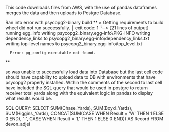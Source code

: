 This code downloads files from AWS, with the use of pandas dataframes merges the data and then uploads to Postgre Database. 

Ran into error with psycopg2-binary build
**
  × Getting requirements to build wheel did not run successfully.
  │ exit code: 1
  ╰─> [21 lines of output]
      running egg_info
      writing psycopg2_binary.egg-info\PKG-INFO
      writing dependency_links to psycopg2_binary.egg-info\dependency_links.txt
      writing top-level names to psycopg2_binary.egg-info\top_level.txt

      Error: pg_config executable not found.
**

so was unable to successfully load data into Database but the last cell
code should have capability to upload data to DB with environments that have psycopg2 properly installed. Within the comments 
of the second to last cell have included the SQL query that would be used in postgre to return receiver total yards along with the 
equivalent logic in pandas to display what results would be.

SQL QUERY:
 SELECT 
  SUM(Chase_Yards), 
  SUM(Boyd_Yards),
   SUM(Higgins_Yards), 
   CONCAT(SUM(CASE WHEN Result = 'W' THEN 1 ELSE 0 END),
    '-',
    CASE WHEN Result = 'L' THEN 1 ELSE 0 END)) AS Record
 FROM devon_adjei

 
